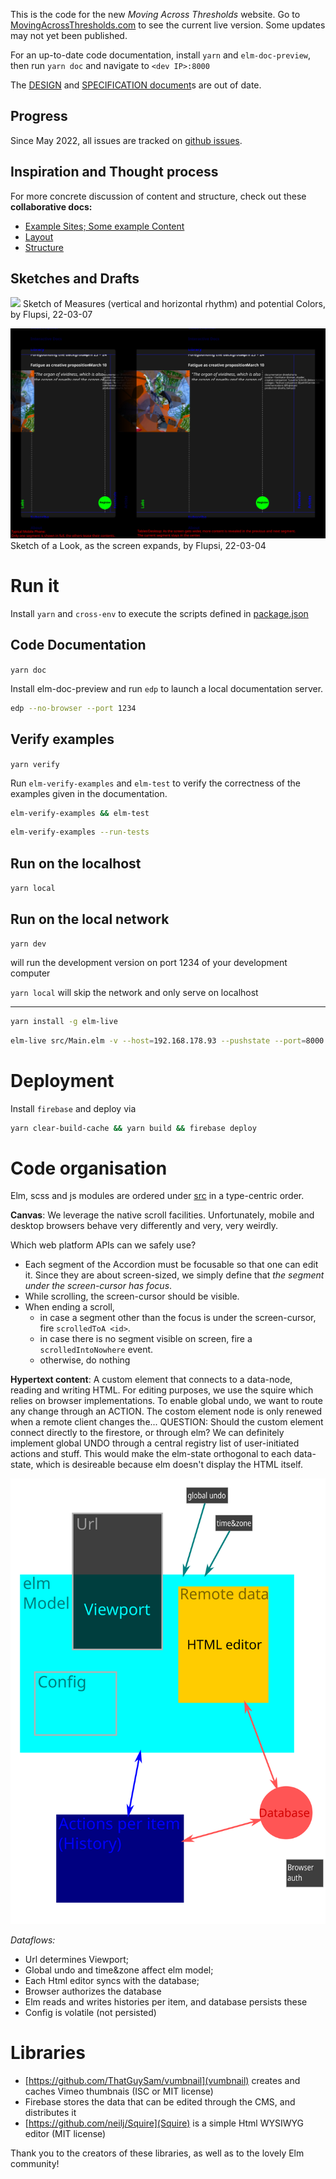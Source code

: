 This is the code for the new _Moving Across Thresholds_ website. Go to [MovingAcrossThresholds.com](movingAcrossThresholds.com) to see the current live version. Some updates may not yet been published.

For an up-to-date code documentation, install `yarn` and `elm-doc-preview`, then run `yarn doc` and navigate to `<dev IP>:8000`

The [DESIGN](./DESIGN.md) and [SPECIFICATION document](SPECIFICATION.md)s are out of date.


## Progress

Since May 2022, all issues are tracked on [github issues](https://github.com/upsiflu/matsite/issues).


## Inspiration and Thought process

For more concrete discussion of content and structure, check out these **collaborative docs:**

- [Example Sites; Some example Content](https://docs.google.com/document/d/1WBk1p87gxW8zPPTjid2BupmaUjcJCX3DvfpehNbtFUw/edit?usp=sharing)
- [Layout](https://docs.google.com/document/d/1zC7TirujtAtsySjGhr_0QOIqSRf53j6Xw_1FAXzUpNA/edit?usp=sharing)
- [Structure](https://docs.google.com/document/d/1gWE5tKyMtmpZlIjN4wl592KyJVVSWHRb8MFjTggPXpM/edit?usp=sharing)

## Sketches and Drafts

![](asset/22-03-07-Components.svg)
Sketch of Measures (vertical and horizontal rhythm) and potential Colors, by Flupsi, 22-03-07

![](asset/22-03-04-Sketch.svg)
Sketch of a Look, as the screen expands, by Flupsi, 22-03-04


# Run it

Install `yarn` and `cross-env` to execute the scripts defined in [package.json](package.json)

## Code Documentation

`yarn doc`

Install elm-doc-preview and run `edp` to launch a local documentation server.

```sh
edp --no-browser --port 1234
```

## Verify examples

`yarn verify`

Run `elm-verify-examples` and `elm-test` to verify the correctness of the examples given in the documentation.

```sh
elm-verify-examples && elm-test
```

```sh
elm-verify-examples --run-tests
```

## Run on the localhost

`yarn local`



## Run on the local network

`yarn dev`

will run the development version on port 1234 of your development computer

`yarn local` will skip the network and only serve on localhost

----

```sh
yarn install -g elm-live
```

```sh
elm-live src/Main.elm -v --host=192.168.178.93 --pushstate --port=8000 -- --output=main.js --debug
```


# Deployment

Install `firebase` and deploy via

```sh
yarn clear-build-cache && yarn build && firebase deploy
```



# Code organisation

Elm, scss and js modules are ordered under [src](src/) in a type-centric order.

**Canvas**: We leverage the native scroll facilities. Unfortunately, mobile and desktop browsers behave very differently and very, very weirdly. 

Which web platform APIs can we safely use?

- Each segment of the Accordion must be focusable so that one can edit it. Since they are about screen-sized, we simply define that _the segment under the screen-cursor has focus_.
- While scrolling, the screen-cursor should be visible.
- When ending a scroll, 
  - in case a segment other than the focus is under the screen-cursor, fire `scrolledToA <id>`.
  - in case there is no segment visible on screen, fire a `scrolledIntoNowhere` event.
  - otherwise, do nothing

**Hypertext content**: A custom element that connects to a data-node, reading and writing HTML. For editing purposes, we use the squire which relies on browser implementations. To enable global undo, we want to route any change through an ACTION. The costom element node is only renewed when a remote client changes the...
QUESTION: Should the custom element connect directly to the firestore, or through elm? We can definitely implement global UNDO through a central registry list of user-initiated actions and stuff. This would make the elm-state orthogonal to each data-state, which is desireable because elm doesn't display the HTML itself.

![Data](asset/22-08-20-Data.svg)

_Dataflows:_
- Url determines Viewport;
- Global undo and time&zone affect elm model;
- Each Html editor syncs with the database;
- Browser authorizes the database
- Elm reads and writes histories per item, and database persists these
- Config is volatile (not persisted)


# Libraries

- [https://github.com/ThatGuySam/vumbnail](vumbnail) creates and caches Vimeo thumbnais (ISC or MIT license)
- Firebase stores the data that can be edited through the CMS, and distributes it
- [https://github.com/neilj/Squire](Squire) is a simple Html WYSIWYG editor (MIT license)

Thank you to the creators of these libraries, as well as to the lovely Elm community!